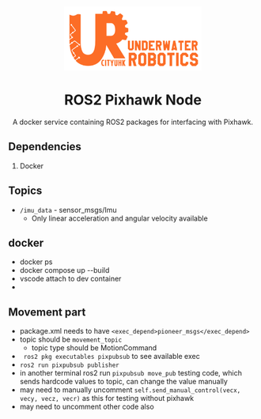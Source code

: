 <div align=center>
<img src="assets/UR_Git_Logo_banner.png", height=130>
<h1>ROS2 Pixhawk Node</h1>
A docker service containing ROS2 packages for interfacing with Pixhawk.
</div>

## Dependencies
1. Docker

## Topics
- `/imu_data` - sensor_msgs/Imu
    - Only linear acceleration and angular velocity available
## docker
- docker ps
- docker compose up --build
- vscode attach to dev container
- 
## Movement part
- package.xml needs to have ```<exec_depend>pioneer_msgs</exec_depend> ```
- topic should be ```movement_topic ```
    - topic type should be MotionCommand
- ``` ros2 pkg executables pixpubsub``` to see available exec
- ```ros2 run pixpubsub publisher```
- in another terminal ros2 run ```pixpubsub move_pub``` testing code, which sends hardcode values to topic, can change the value manually
- may need to manually uncomment `self.send_manual_control(vecx, vecy, vecz, vecr)` as this for testing without pixhawk
- may need to uncomment other code also
  
